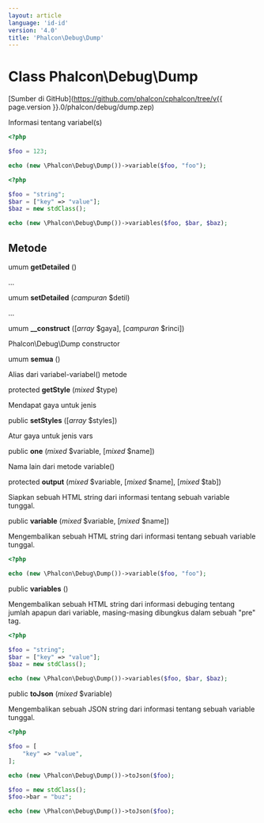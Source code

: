 ```yaml
---
layout: article
language: 'id-id'
version: '4.0'
title: 'Phalcon\Debug\Dump'
---
```

# Class **Phalcon\Debug\Dump**

[Sumber di GitHub](https://github.com/phalcon/cphalcon/tree/v{{ page.version }}.0/phalcon/debug/dump.zep)

Informasi tentang variabel(s)

```php
<?php

$foo = 123;

echo (new \Phalcon\Debug\Dump())->variable($foo, "foo");

```

```php
<?php

$foo = "string";
$bar = ["key" => "value"];
$baz = new stdClass();

echo (new \Phalcon\Debug\Dump())->variables($foo, $bar, $baz);

```

## Metode

umum **getDetailed** ()

...

umum **setDetailed** (*campuran* $detil)

...

umum **__construct** ([*array* $gaya], [*campuran* $rinci])

Phalcon\Debug\Dump constructor

umum **semua** ()

Alias dari variabel-variabel() metode

protected **getStyle** (*mixed* $type)

Mendapat gaya untuk jenis

public **setStyles** ([*array* $styles])

Atur gaya untuk jenis vars

public **one** (*mixed* $variable, [*mixed* $name])

Nama lain dari metode variable()

protected **output** (*mixed* $variable, [*mixed* $name], [*mixed* $tab])

Siapkan sebuah HTML string dari informasi tentang sebuah variable tunggal.

public **variable** (*mixed* $variable, [*mixed* $name])

Mengembalikan sebuah HTML string dari informasi tentang sebuah variable tunggal.

```php
<?php

echo (new \Phalcon\Debug\Dump())->variable($foo, "foo");

```

public **variables** ()

Mengembalikan sebuah HTML string dari informasi debuging tentang jumlah apapun dari variable, masing-masing dibungkus dalam sebuah "pre" tag.

```php
<?php

$foo = "string";
$bar = ["key" => "value"];
$baz = new stdClass();

echo (new \Phalcon\Debug\Dump())->variables($foo, $bar, $baz);

```

public **toJson** (*mixed* $variable)

Mengembalikan sebuah JSON string dari informasi tentang sebuah variable tunggal.

```php
<?php

$foo = [
    "key" => "value",
];

echo (new \Phalcon\Debug\Dump())->toJson($foo);

$foo = new stdClass();
$foo->bar = "buz";

echo (new \Phalcon\Debug\Dump())->toJson($foo);

```